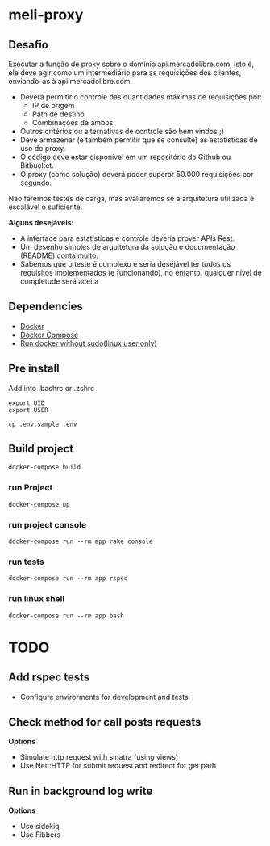 
# meli-proxy

## Desafio
Executar a função de proxy sobre o domínio api.mercadolibre.com, isto é, ele deve agir como um intermediário para as requisições dos clientes, enviando-as à api.mercadolibre.com.

- Deverá permitir o controle das quantidades máximas de requisições por:
  - IP de origem
  - Path de destino
  - Combinações de ambos
- Outros critérios ou alternativas de controle são bem vindos ;)
- Deve armazenar (e também permitir que se consulte) as estatísticas de uso do proxy.
- O código deve estar disponível em um repositório do Github ou Bitbucket.
- O proxy (como solução) deverá poder superar 50.000 requisições por segundo.

Não faremos testes de carga, mas avaliaremos se a arquitetura utilizada é escalável o suficiente.

**Alguns desejáveis:**

- A interface para estatísticas e controle deveria prover APIs Rest.
- Um desenho simples de arquitetura da solução e documentação (README) conta muito.
- Sabemos que o teste é complexo e seria desejável ter todos os requisitos implementados (e funcionando), no entanto, qualquer nível de completude será aceita


## Dependencies
- [Docker](https://docs.docker.com/get-docker/)
- [Docker Compose](https://docs.docker.com/compose/install/)
- [Run docker without sudo(linux user only)](https://docs.docker.com/engine/install/linux-postinstall/)

## Pre install
Add into .bashrc or .zshrc
```
export UID
export USER
```

```cp .env.sample .env```
## Build project
    docker-compose build
### run Project
    docker-compose up

### run project console
    docker-compose run --rm app rake console

### run tests
    docker-compose run --rm app rspec

### run linux shell
    docker-compose run --rm app bash

# TODO
## Add rspec tests
- Configure envirorments for development and tests
## Check method for call posts requests

**Options**
- Simulate http request with sinatra (using views)
- Use Net::HTTP for submit request and redirect for get path

## Run in background log write
**Options**
- Use sidekiq
- Use Fibbers
